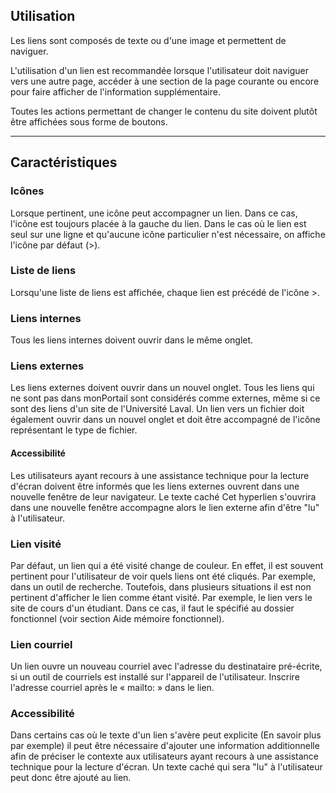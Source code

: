 ## Utilisation
Les liens sont composés de texte ou d'une image et permettent de naviguer.

L'utilisation d'un lien est recommandée lorsque l'utilisateur doit naviguer vers une autre page, accéder à une section de la page courante ou encore pour faire afficher de l'information supplémentaire.

Toutes les actions permettant de changer le contenu du site doivent plutôt être affichées sous forme de boutons.

---
## Caractéristiques
### Icônes
Lorsque pertinent, une icône peut accompagner un lien. Dans ce cas, l'icône est toujours placée à la gauche du lien. Dans le cas où le lien est seul sur une ligne et qu'aucune icône particulier n'est nécessaire, on affiche l'icône par défaut (>).

### Liste de liens
Lorsqu'une liste de liens est affichée, chaque lien est précédé de l'icône >.

### Liens internes
Tous les liens internes doivent ouvrir dans le même onglet.

### Liens externes
Les liens externes doivent ouvrir dans un nouvel onglet. Tous les liens qui ne sont pas dans monPortail sont considérés comme externes, même si ce sont des liens d'un site de l'Université Laval. Un lien vers un fichier doit également ouvrir dans un nouvel onglet et doit être accompagné de l'icône représentant le type de fichier.

#### Accessibilité
Les utilisateurs ayant recours à une assistance technique pour la lecture d'écran doivent être informés que les liens externes ouvrent dans une nouvelle fenêtre de leur navigateur. Le texte caché Cet hyperlien s'ouvrira dans une nouvelle fenêtre accompagne alors le lien externe afin d'être "lu" à l'utilisateur.

### Lien visité
Par défaut, un lien qui a été visité change de couleur. En effet, il est souvent pertinent pour l'utilisateur de voir quels liens ont été cliqués. Par exemple, dans un outil de recherche. Toutefois, dans plusieurs situations il est non pertinent d'afficher le lien comme étant visité. Par exemple, le lien vers le site de cours d'un étudiant. Dans ce cas, il faut le spécifié au dossier fonctionnel (voir section Aide mémoire fonctionnel).

### Lien courriel
Un lien ouvre un nouveau courriel avec l'adresse du destinataire pré-écrite, si un outil de courriels est installé sur l'appareil de l'utilisateur. Inscrire l'adresse courriel après le « mailto: » dans le lien.

### Accessibilité
Dans certains cas où le texte d'un lien s'avère peut explicite (En savoir plus par exemple) il peut être nécessaire d'ajouter une information additionnelle afin de préciser le contexte aux utilisateurs ayant recours à une assistance technique pour la lecture d'écran. Un texte caché qui sera "lu" à l'utilisateur peut donc être ajouté au lien.